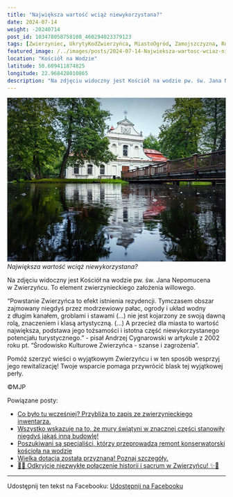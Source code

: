 ```yaml
---
title: "Największa wartość wciąż niewykorzystana?"
date: 2024-07-14
weight: -20240714
post_id: 103478058758108_460294023379123
tags: [Zwierzyniec, UkrytyKodZwierzyńca, MiastoOgród, Zamojszczyzna, Roztocze, Lubelskie, villarestituta, turystyka, dziedzictwo, zabytki, krajobrazy, TajemnicePrzeszłości, PodróżeWczasie, MagiczneMiejsce]
featured_image: /../images/posts/2024-07-14-Najwieksza-wartosc-wciaz-niewykorzystana.jpg
location: "Kościół na Wodzie"
latitude: 50.609411874825
longitude: 22.968428010865
description: "Na zdjęciu widoczny jest Kościół na wodzie pw. św. Jana Nepomucena w Zwierzyńcu. To element zwierzynieckiego założenia willowego...."
---
```


![Największa wartość wciąż niewykorzystana?](/images/posts/2024-07-14-Najwieksza-wartosc-wciaz-niewykorzystana.jpg)
*Największa wartość wciąż niewykorzystana?*

Na zdjęciu widoczny jest Kościół na wodzie pw. św. Jana Nepomucena w Zwierzyńcu. To element zwierzynieckiego założenia willowego.

“Powstanie Zwierzyńca to efekt istnienia rezydencji. Tymczasem obszar zajmowany niegdyś przez modrzewiowy pałac, ogrody i układ wodny z długim kanałem, groblami i stawami (...) nie jest kojarzony ze swoją dawną rolą, znaczeniem i klasą artystyczną. (...) A przecież dla miasta to wartość największa, podstawa jego tożsamości i istotna część niewykorzystanego potencjału turystycznego.” - pisał Andrzej Cygnarowski w artykule z 2002 roku pt.
“Środowisko Kulturowe Zwierzyńca - szanse i zagrożenia”.

Pomóż szerzyć wieści o wyjątkowym Zwierzyńcu i w ten sposób wesprzyj jego rewitalizację!
Twoje wsparcie pomaga przywrócić blask tej wyjątkowej perły.



©MJP

Powiązane posty:
- [Co było tu wcześniej? Przybliża to zapis ze zwierzynieckiego inwentarza.](/posts/Co-bylo-tu-wczesniej-Przybliza-to-zapis-ze-zwierzynieckiego)
- [Wszystko wskazuje na to, że mury świątyni w znacznej części stanowiły niegdyś jakąś inną budowlę!](/posts/Wszystko-wskazuje-na-to-ze-mury-swiatyni-w-znacznej-czesci)
- [Poszukiwani są specjaliści, którzy przeprowadzą remont konserwatorski kościoła na wodzie](/posts/Poszukiwani-sa-specjalisci-ktorzy-przeprowadza-remont)
- [Wielka dotacja została przyznana! Poznaj szczegóły.](/posts/Wielka-dotacja-zostala-przyznana-Poznaj-szczegoly)
- [🌟✨ Odkryjcie niezwykłe połączenie historii i sacrum w Zwierzyńcu! ✨🌟](/posts/-Odkryjcie-niezwykle-polaczenie-historii-i-sacrum)


---

Udostępnij ten tekst na Facebooku:
[Udostępnij na Facebooku](https://www.facebook.com/sharer/sharer.php?u=https://stowarzyszeniewachniewskiej.pl/posts/Najwieksza-wartosc-wciaz-niewykorzystana)

<script type="application/ld+json">
{
  "@context": "https://schema.org",
  "@type": "BlogPosting",
  "headline": "Największa wartość wciąż niewykorzystana?",
  "datePublished": "2024-07-14",
  "dateModified": "2024-07-14",
  "author": {
    "@type": "Person",
    "name": "Michał Jan Patyk"
  },
  "publisher": {
    "@type": "Organization",
    "name": "Stowarzyszenie im. Aleksandry Wachniewskiej",
    "logo": {
      "@type": "ImageObject",
      "url": "https://stowarzyszeniewachniewskiej.pl/images/logo/logo.svg"
    }
  },
  "mainEntityOfPage": {
    "@type": "WebPage",
    "@id": "https://stowarzyszeniewachniewskiej.pl/posts/Najwieksza-wartosc-wciaz-niewykorzystana"
  },
  "image": {
    "@type": "ImageObject",
    "url": "https://stowarzyszeniewachniewskiej.pl/images/posts/2024-07-14-Najwieksza-wartosc-wciaz-niewykorzystana.jpg"
  },
  "articleSection": "Dziedzictwo Kulturowe i Zabytki",
  "keywords": "Zwierzyniec, UkrytyKodZwierzyńca, MiastoOgród, Zamojszczyzna, Roztocze, Lubelskie, villarestituta, turystyka, dziedzictwo, zabytki, krajobrazy, TajemnicePrzeszłości, PodróżeWczasie, MagiczneMiejsce",
  "wordCount": 109,
  "articleBody": "Na zdjęciu widoczny jest Kościół na wodzie pw. św. Jana Nepomucena w Zwierzyńcu. To element zwierzynieckiego założenia willowego.\n\n“Powstanie Zwierzyńca to efekt istnienia rezydencji. Tymczasem obszar zajmowany niegdyś przez modrzewiowy pałac, ogrody i układ wodny z długim kanałem, groblami i stawami (...) nie jest kojarzony ze swoją dawną rolą, znaczeniem i klasą artystyczną. (...) A przecież dla miasta to wartość największa, podstawa jego tożsamości i istotna część niewykorzystanego potencjału turystycznego.” - pisał Andrzej Cygnarowski w artykule z 2002 roku pt.\n“Środowisko Kulturowe Zwierzyńca - szanse i zagrożenia”.\n\nPomóż szerzyć wieści o wyjątkowym Zwierzyńcu i w ten sposób wesprzyj jego rewitalizację!\nTwoje wsparcie pomaga przywrócić blask tej wyjątkowej perły.\n\n             \n\n©MJP",
  "description": "Odkryj piękno Zwierzyńca i jego zabytki.",
  "copyrightHolder": {
    "@type": "Person",
    "name": "Michał Jan Patyk"
  }
}
</script>
<script type="application/ld+json">
{
  "@context": "https://schema.org",
  "@type": "BreadcrumbList",
  "itemListElement": [
    {
      "@type": "ListItem",
      "position": 1,
      "name": "Home",
      "item": "https://stowarzyszeniewachniewskiej.pl"
    },
    {
      "@type": "ListItem",
      "position": 2,
      "name": "posts",
      "item": "https://stowarzyszeniewachniewskiej.pl/posts"
    },
    {
      "@type": "ListItem",
      "position": 3,
      "name": "Największa wartość wciąż niewykorzystana?",
      "item": "https://stowarzyszeniewachniewskiej.pl/posts/Najwieksza-wartosc-wciaz-niewykorzystana"
    }
  ]
}
</script>

